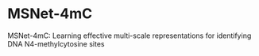 # MSNet-4mC
MSNet-4mC: Learning effective multi-scale representations for identifying DNA N4-methylcytosine sites
